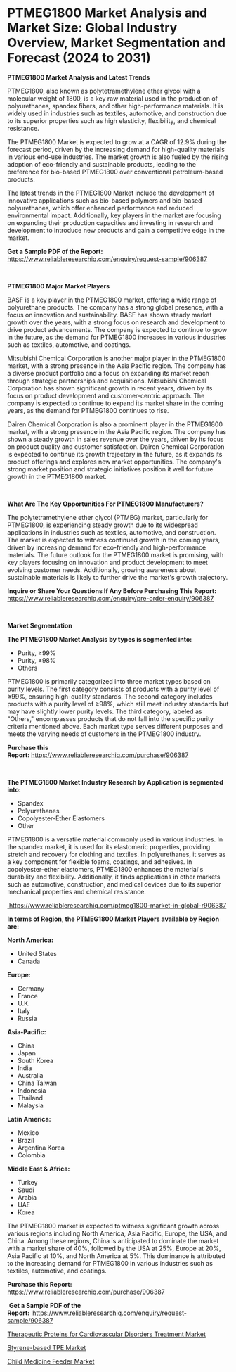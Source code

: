 <p><h1>PTMEG1800 Market Analysis and Market Size: Global Industry Overview, Market Segmentation and Forecast (2024 to 2031)</h1></p><p><strong>PTMEG1800 Market Analysis and Latest Trends</strong></p>
<p><p>PTMEG1800, also known as polytetramethylene ether glycol with a molecular weight of 1800, is a key raw material used in the production of polyurethanes, spandex fibers, and other high-performance materials. It is widely used in industries such as textiles, automotive, and construction due to its superior properties such as high elasticity, flexibility, and chemical resistance.</p><p>The PTMEG1800 Market is expected to grow at a CAGR of 12.9% during the forecast period, driven by the increasing demand for high-quality materials in various end-use industries. The market growth is also fueled by the rising adoption of eco-friendly and sustainable products, leading to the preference for bio-based PTMEG1800 over conventional petroleum-based products.</p><p>The latest trends in the PTMEG1800 Market include the development of innovative applications such as bio-based polymers and bio-based polyurethanes, which offer enhanced performance and reduced environmental impact. Additionally, key players in the market are focusing on expanding their production capacities and investing in research and development to introduce new products and gain a competitive edge in the market.</p></p>
<p><strong>Get a Sample PDF of the Report:&nbsp;</strong> <a href="https://www.reliableresearchiq.com/enquiry/request-sample/906387">https://www.reliableresearchiq.com/enquiry/request-sample/906387</a></p>
<p>&nbsp;</p>
<p><strong>PTMEG1800 Major Market Players</strong></p>
<p><p>BASF is a key player in the PTMEG1800 market, offering a wide range of polyurethane products. The company has a strong global presence, with a focus on innovation and sustainability. BASF has shown steady market growth over the years, with a strong focus on research and development to drive product advancements. The company is expected to continue to grow in the future, as the demand for PTMEG1800 increases in various industries such as textiles, automotive, and coatings.</p><p>Mitsubishi Chemical Corporation is another major player in the PTMEG1800 market, with a strong presence in the Asia Pacific region. The company has a diverse product portfolio and a focus on expanding its market reach through strategic partnerships and acquisitions. Mitsubishi Chemical Corporation has shown significant growth in recent years, driven by its focus on product development and customer-centric approach. The company is expected to continue to expand its market share in the coming years, as the demand for PTMEG1800 continues to rise.</p><p>Dairen Chemical Corporation is also a prominent player in the PTMEG1800 market, with a strong presence in the Asia Pacific region. The company has shown a steady growth in sales revenue over the years, driven by its focus on product quality and customer satisfaction. Dairen Chemical Corporation is expected to continue its growth trajectory in the future, as it expands its product offerings and explores new market opportunities. The company's strong market position and strategic initiatives position it well for future growth in the PTMEG1800 market.</p></p>
<p>&nbsp;</p>
<p><strong>What Are The Key Opportunities For PTMEG1800 Manufacturers?</strong></p>
<p><p>The polytetramethylene ether glycol (PTMEG) market, particularly for PTMEG1800, is experiencing steady growth due to its widespread applications in industries such as textiles, automotive, and construction. The market is expected to witness continued growth in the coming years, driven by increasing demand for eco-friendly and high-performance materials. The future outlook for the PTMEG1800 market is promising, with key players focusing on innovation and product development to meet evolving customer needs. Additionally, growing awareness about sustainable materials is likely to further drive the market's growth trajectory.</p></p>
<p><strong>Inquire or Share Your Questions If Any Before Purchasing This Report:</strong> <a href="https://www.reliableresearchiq.com/enquiry/pre-order-enquiry/906387">https://www.reliableresearchiq.com/enquiry/pre-order-enquiry/906387</a></p>
<p>&nbsp;</p>
<p><strong>Market Segmentation</strong></p>
<p><strong>The PTMEG1800 Market Analysis by types is segmented into:</strong></p>
<p><ul><li>Purity, ≥99%</li><li>Purity, ≥98%</li><li>Others</li></ul></p>
<p><p>PTMEG1800 is primarily categorized into three market types based on purity levels. The first category consists of products with a purity level of ≥99%, ensuring high-quality standards. The second category includes products with a purity level of ≥98%, which still meet industry standards but may have slightly lower purity levels. The third category, labeled as "Others," encompasses products that do not fall into the specific purity criteria mentioned above. Each market type serves different purposes and meets the varying needs of customers in the PTMEG1800 industry.</p></p>
<p><strong>Purchase this Report:&nbsp;</strong><a href="https://www.reliableresearchiq.com/purchase/906387">https://www.reliableresearchiq.com/purchase/906387</a></p>
<p>&nbsp;</p>
<p><strong>The PTMEG1800 Market Industry Research by Application is segmented into:</strong></p>
<p><ul><li>Spandex</li><li>Polyurethanes</li><li>Copolyester-Ether Elastomers</li><li>Other</li></ul></p>
<p><p>PTMEG1800 is a versatile material commonly used in various industries. In the spandex market, it is used for its elastomeric properties, providing stretch and recovery for clothing and textiles. In polyurethanes, it serves as a key component for flexible foams, coatings, and adhesives. In copolyester-ether elastomers, PTMEG1800 enhances the material's durability and flexibility. Additionally, it finds applications in other markets such as automotive, construction, and medical devices due to its superior mechanical properties and chemical resistance.</p></p>
<p><a href="https://www.reliableresearchiq.com/ptmeg1800-market-in-global-r906387">&nbsp;https://www.reliableresearchiq.com/ptmeg1800-market-in-global-r906387</a></p>
<p><strong>In terms of Region, the PTMEG1800 Market Players available by Region are:</strong></p>
<p>
    <p> <strong> North America: </strong>
        <ul>
            <li>United States</li>
            <li>Canada</li>
        </ul>
        </p> 
    <p> <strong> Europe: </strong>
        <ul>
            <li>Germany</li>
            <li>France</li>
            <li>U.K.</li>
            <li>Italy</li>
            <li>Russia</li>
        </ul>
        </p> 
    <p> <strong> Asia-Pacific: </strong>
        <ul>
            <li>China</li>
            <li>Japan</li>
            <li>South Korea</li>
            <li>India</li>
            <li>Australia</li>
            <li>China Taiwan</li>
            <li>Indonesia</li>
            <li>Thailand</li>
            <li>Malaysia</li>
        </ul>
        </p> 
    <p> <strong> Latin America: </strong>
        <ul>
            <li>Mexico</li>
            <li>Brazil</li>
            <li>Argentina Korea</li>
            <li>Colombia</li>
        </ul>
        </p> 
    <p> <strong> Middle East & Africa: </strong>
        <ul>
            <li>Turkey</li>
            <li>Saudi</li>
            <li>Arabia</li>
            <li>UAE</li>
            <li>Korea</li>
        </ul>
    </p>
    </p>
<p><p>The PTMEG1800 market is expected to witness significant growth across various regions including North America, Asia Pacific, Europe, the USA, and China. Among these regions, China is anticipated to dominate the market with a market share of 40%, followed by the USA at 25%, Europe at 20%, Asia Pacific at 10%, and North America at 5%. This dominance is attributed to the increasing demand for PTMEG1800 in various industries such as textiles, automotive, and coatings.</p></p>
<p><strong>Purchase this Report: </strong><a href="https://www.reliableresearchiq.com/purchase/906387">https://www.reliableresearchiq.com/purchase/906387</a></p>
<p>&nbsp;<strong>Get a Sample PDF of the Report:&nbsp;&nbsp;</strong><a href="https://www.reliableresearchiq.com/enquiry/request-sample/906387">https://www.reliableresearchiq.com/enquiry/request-sample/906387</a></p>
<p><strong></strong></p>
<p><p><a href="https://www.linkedin.com/pulse/c-proteins-cardiovascular-disorders-treatment-market-share-analysis-tb5ue?trackingId=xQygsGV6eqzPG8Ldh4rxMw%3D%3D">Therapeutic Proteins for Cardiovascular Disorders Treatment Market</a></p><p><a href="https://www.linkedin.com/pulse/styrene-based-tpe-market-share-analysis-growth-trends-forecasts-yf9df?trackingId=fZ2sMeGVAD8v9tyrZoAfPg%3D%3D">Styrene-based TPE Market</a></p><p><a href="https://www.linkedin.com/pulse/insights-child-medicine-feeder-market-players-size-geographic-ckjte?trackingId=7pQlm35NqxChnoKlTn9qqw%3D%3D">Child Medicine Feeder Market</a></p></p>